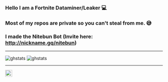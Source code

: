### Hello I am a Fortnite Dataminer/Leaker 💻

### Most of my repos are private so you can't steal from me. 😅

### I made the Nitebun Bot (Invite here: http://nickname.gq/nitebun)

---

![ghstats](https://github-readme-stats.vercel.app/api?username=NicknameSC&theme=dark&show_icons=true)
![ghstats](https://github-readme-stats.vercel.app/api/top-langs/?username=nicknamesc)

---

[<img align="left" alt="NicknameSC | Twitter" width="22px" src="https://cdn.jsdelivr.net/npm/simple-icons@v3/icons/twitter.svg" />][twitter]

[twitter]: https://twitter.com/NicknameSC


